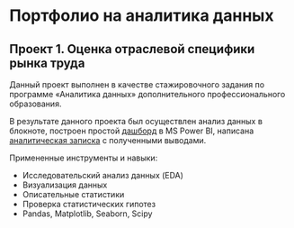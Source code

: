 # Портфолио на аналитика данных
## Проект 1. Оценка отраслевой специфики рынка труда

Данный проект выполнен в качестве стажировочного задания по программе «Аналитика данных» дополнительного профессионального образования.

В результате данного проекта был осуществлен анализ данных в блокноте, построен простой [дашборд](https://drive.google.com/file/d/1dBGBohVqm_FON836bFzUHnK3f4QOcKpH/view?usp=sharing) в MS Power BI, 
написана [аналитическая записка](https://docs.google.com/document/d/1lhhRVypM8ZRq3La0DQIgsN8cS-TAfjwc3df5kW1vrJE/edit?usp=sharing) с полученными выводами.

Примененные инструменты и навыки:

- Исследовательский анализ данных (EDA)
- Визуализация данных
- Описательные статистики
- Проверка статистических гипотез
- Pandas, Matplotlib, Seaborn, Scipy
